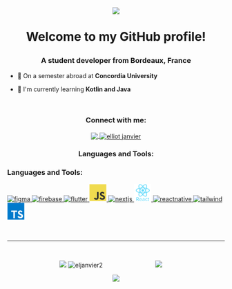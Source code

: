 <h1 align=center display=inline>
<img src="https://media.giphy.com/media/OPTiqYKNKqzpkiaxPY/giphy.gif">
<p>Welcome to my GitHub profile!</p>
</h1> 
<h3 align="center">A student developer from Bordeaux, France</h3>
<p align="center">

- 🔭 On a semester abroad at **Concordia University**

- 🌱 I'm currently learning **Kotlin and Java**

</p>&nbsp;

<h3 align="center">Connect with me:</h3>
<p align="center">
<a href="mailto:elliot.janvier@epitech.eu"><img align=center src="https://www.vectorlogo.zone/logos/gmail/gmail-icon.svg" width="35">
</a>
<a href="https://linkedin.com/in/elliot-janvier" target="blank"><img align="center" src="https://raw.githubusercontent.com/rahuldkjain/github-profile-readme-generator/master/src/images/icons/Social/linked-in-alt.svg" alt="elliot janvier" height="30" width="40" /></a>
</p>

<h3 align="center">Languages and Tools:</h3>

<h3 align="left">Languages and Tools:</h3>
<p align="left"> <a href="https://www.figma.com/" target="_blank" rel="noreferrer"> <img src="https://www.vectorlogo.zone/logos/figma/figma-icon.svg" alt="figma" width="40" height="40"/> </a> <a href="https://firebase.google.com/" target="_blank" rel="noreferrer"> <img src="https://www.vectorlogo.zone/logos/firebase/firebase-icon.svg" alt="firebase" width="40" height="40"/> </a> <a href="https://flutter.dev" target="_blank" rel="noreferrer"> <img src="https://www.vectorlogo.zone/logos/flutterio/flutterio-icon.svg" alt="flutter" width="40" height="40"/> </a> <a href="https://developer.mozilla.org/en-US/docs/Web/JavaScript" target="_blank" rel="noreferrer"> <img src="https://raw.githubusercontent.com/devicons/devicon/master/icons/javascript/javascript-original.svg" alt="javascript" width="40" height="40"/> </a> <a href="https://nextjs.org/" target="_blank" rel="noreferrer"> <img src="https://cdn.worldvectorlogo.com/logos/nextjs-2.svg" alt="nextjs" width="40" height="40"/> </a> <a href="https://reactjs.org/" target="_blank" rel="noreferrer"> <img src="https://raw.githubusercontent.com/devicons/devicon/master/icons/react/react-original-wordmark.svg" alt="react" width="40" height="40"/> </a> <a href="https://reactnative.dev/" target="_blank" rel="noreferrer"> <img src="https://reactnative.dev/img/header_logo.svg" alt="reactnative" width="40" height="40"/> </a> <a href="https://tailwindcss.com/" target="_blank" rel="noreferrer"> <img src="https://www.vectorlogo.zone/logos/tailwindcss/tailwindcss-icon.svg" alt="tailwind" width="40" height="40"/> </a> <a href="https://www.typescriptlang.org/" target="_blank" rel="noreferrer"> <img src="https://raw.githubusercontent.com/devicons/devicon/master/icons/typescript/typescript-original.svg" alt="typescript" width="40" height="40"/> </a> </p>&nbsp;

------------ 
&nbsp;
<p align=center><img align=right src="https://spotify-github-profile.vercel.app/api/view?uid=elliotjanvier&cover_image=true&theme=default&show_offline=false&bar_color_cover=true)](https://github.com/kittinan/spotify-github-profile" width="32%"/>
<img src="https://github-readme-streak-stats.herokuapp.com/?user=eljanvier2&theme=highcontrast&hide_border=false)](https://git.io/streak-stats)" width="50%">
<img src="https://github-readme-stats.vercel.app/api/top-langs?username=eljanvier2&show_icons=true&show_private=true&theme=highcontrast&locale=en&layout=compact" alt="eljanvier2" width="50%"/></p>
<p align=center><img src="https://profile-counter.glitch.me/eljanvier2/count.svg"></p>
